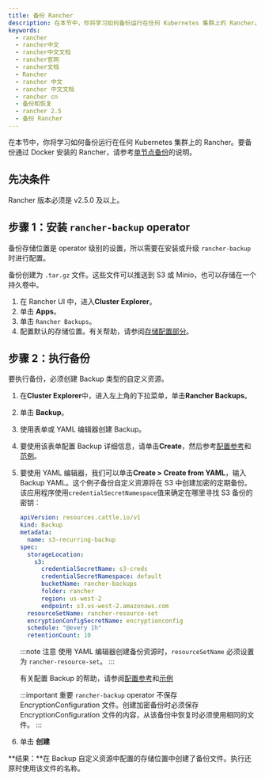 ```yaml
---
title: 备份 Rancher
description: 在本节中，你将学习如何备份运行在任何 Kubernetes 集群上的 Rancher。
keywords:
  - rancher
  - rancher中文
  - rancher中文文档
  - rancher官网
  - rancher文档
  - Rancher
  - rancher 中文
  - rancher 中文文档
  - rancher cn
  - 备份和恢复
  - rancher 2.5
  - 备份 Rancher
---
```


在本节中，你将学习如何备份运行在任何 Kubernetes 集群上的 Rancher。要备份通过 Docker 安装的 Rancher，请参考[单节点备份](/docs/rancher2.5/backups/docker-installs/docker-backups/_index)的说明。

## 先决条件

Rancher 版本必须是 v2.5.0 及以上。

## 步骤 1：安装 `rancher-backup` operator

备份存储位置是 operator 级别的设置，所以需要在安装或升级 `rancher-backup` 时进行配置。

备份创建为 `.tar.gz` 文件。这些文件可以推送到 S3 或 Minio，也可以存储在一个持久卷中。

1. 在 Rancher UI 中，进入**Cluster Explorer**。
1. 单击 **Apps**。
1. 单击 `Rancher Backups`。
1. 配置默认的存储位置。有关帮助，请参阅[存储配置部分](/docs/rancher2.5/backups/configuration/storage-config/_index)。

## 步骤 2：执行备份

要执行备份，必须创建 Backup 类型的自定义资源。

1. 在**Cluster Explorer**中，进入左上角的下拉菜单，单击**Rancher Backups**。
1. 单击 **Backup**。
1. 使用表单或 YAML 编辑器创建 Backup。
1. 要使用该表单配置 Backup 详细信息，请单击**Create**，然后参考[配置参考](/docs/rancher2.5/backups/configuration/back-up-config/_index)和[范例](/docs/rancher2.5/backups/examples/_index)。
1. 要使用 YAML 编辑器，我们可以单击**Create > Create from YAML**，输入 Backup YAML。这个例子备份自定义资源将在 S3 中创建加密的定期备份。该应用程序使用`credentialSecretNamespace`值来确定在哪里寻找 S3 备份的密钥：

   ```yaml
   apiVersion: resources.cattle.io/v1
   kind: Backup
   metadata:
     name: s3-recurring-backup
   spec:
     storageLocation:
       s3:
         credentialSecretName: s3-creds
         credentialSecretNamespace: default
         bucketName: rancher-backups
         folder: rancher
         region: us-west-2
         endpoint: s3.us-west-2.amazonaws.com
     resourceSetName: rancher-resource-set
     encryptionConfigSecretName: encryptionconfig
     schedule: "@every 1h"
     retentionCount: 10
   ```

   :::note 注意
   使用 YAML 编辑器创建备份资源时，`resourceSetName` 必须设置为 `rancher-resource-set`。
   :::

   有关配置 Backup 的帮助，请参阅[配置参考](./../configuration/back-up-config/_index)和[示例](./../examples/_index#备份)

   :::important 重要
   `rancher-backup` operator 不保存 EncryptionConfiguration 文件。创建加密备份时必须保存 EncryptionConfiguration 文件的内容，从该备份中恢复时必须使用相同的文件。
   :::

1. 单击 **创建**

**结果：**在 Backup 自定义资源中配置的存储位置中创建了备份文件。执行还原时使用该文件的名称。
